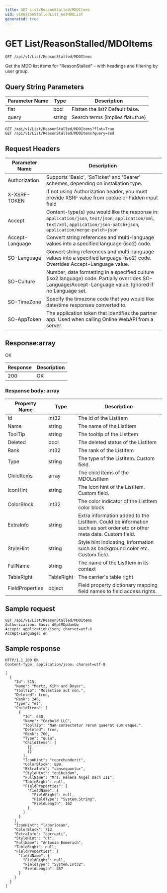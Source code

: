 ```yaml
---
title: GET List/ReasonStalled/MDOItems
uid: v1ReasonStalledList_GetMDOList
generated: true
---
```


# GET List/ReasonStalled/MDOItems

```http
GET /api/v1/List/ReasonStalled/MDOItems
```

Get the MDO list items for "ReasonStalled" - with headings and filtering by user group.







## Query String Parameters

| Parameter Name | Type |  Description |
|----------------|------|--------------|
| flat | bool |  Flatten the list? Default false. |
| query | string |  Search terms (implies flat=true) |

```http
GET /api/v1/List/ReasonStalled/MDOItems?flat=True
GET /api/v1/List/ReasonStalled/MDOItems?query=sed
```


## Request Headers

| Parameter Name | Description |
|----------------|-------------|
| Authorization  | Supports 'Basic', 'SoTicket' and 'Bearer' schemes, depending on installation type. |
| X-XSRF-TOKEN   | If not using Authorization header, you must provide XSRF value from cookie or hidden input field |
| Accept         | Content-type(s) you would like the response in: `application/json`, `text/json`, `application/xml`, `text/xml`, `application/json-patch+json`, `application/merge-patch+json` |
| Accept-Language | Convert string references and multi-language values into a specified language (iso2) code. |
| SO-Language | Convert string references and multi-language values into a specified language (iso2) code. Overrides Accept-Language value. |
| SO-Culture | Number, date formatting in a specified culture (iso2 language) code. Partially overrides SO-Language/Accept-Language value. Ignored if no Language set. |
| SO-TimeZone | Specify the timezone code that you would like date/time responses converted to. |
| SO-AppToken | The application token that identifies the partner app. Used when calling Online WebAPI from a server. |


## Response:array

OK

| Response | Description |
|----------------|-------------|
| 200 | OK |

### Response body: array

| Property Name | Type |  Description |
|----------------|------|--------------|
| Id | int32 | The Id of the ListItem |
| Name | string | The name of the ListItem |
| ToolTip | string | The tooltip of the ListItem |
| Deleted | bool | The deleted status of the ListItem |
| Rank | int32 | The rank of the ListItem |
| Type | string | The type of the ListItem. Custom field. |
| ChildItems | array | The child items of the MDOListItem |
| IconHint | string | The Icon hint of the ListItem. Custom field. |
| ColorBlock | int32 | The color indicator of the ListItem color block |
| ExtraInfo | string | Extra information added to the ListItem. Could be information such as sort order etc or other meta data. Custom field. |
| StyleHint | string | Style hint indicating, information such as background color etc. Custom field. |
| FullName | string | The name of the ListItem in its context |
| TableRight | TableRight | The carrier's table right |
| FieldProperties | object | Field property dictionary mapping field names to field access rights. |

## Sample request

```http!
GET /api/v1/List/ReasonStalled/MDOItems
Authorization: Basic dGplMDpUamUw
Accept: application/json; charset=utf-8
Accept-Language: en
```

## Sample response

```http_
HTTP/1.1 200 OK
Content-Type: application/json; charset=utf-8

[
  {
    "Id": 515,
    "Name": "Mertz, Kihn and Boyer",
    "ToolTip": "Molestiae aut non.",
    "Deleted": true,
    "Rank": 246,
    "Type": "et",
    "ChildItems": [
      {
        "Id": 630,
        "Name": "Gerhold LLC",
        "ToolTip": "Nam consectetur rerum quaerat eum eaque.",
        "Deleted": true,
        "Rank": 766,
        "Type": "quia",
        "ChildItems": [
          {},
          {}
        ],
        "IconHint": "reprehenderit",
        "ColorBlock": 889,
        "ExtraInfo": "consequuntur",
        "StyleHint": "quibusdam",
        "FullName": "Mrs. Helena Angel Dach III",
        "TableRight": null,
        "FieldProperties": {
          "fieldName": {
            "FieldRight": null,
            "FieldType": "System.String",
            "FieldLength": 162
          }
        }
      }
    ],
    "IconHint": "laboriosam",
    "ColorBlock": 712,
    "ExtraInfo": "corrupti",
    "StyleHint": "ut",
    "FullName": "Antonia Emmerich",
    "TableRight": null,
    "FieldProperties": {
      "fieldName": {
        "FieldRight": null,
        "FieldType": "System.Int32",
        "FieldLength": 457
      }
    }
  }
]
```